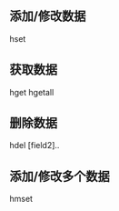 ## 添加/修改数据
 hset <key> <field> <value>

## 获取数据
 hget <key> <field>
 hgetall <key>

## 删除数据
 hdel <key> <field1> [field2]..

## 添加/修改多个数据
 hmset <key> <field1> <value1> <field2> <value2>
